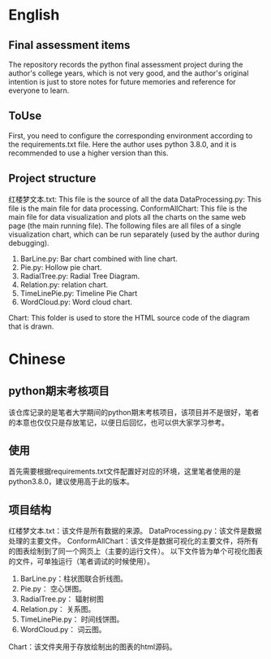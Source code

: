 # English
## Final assessment items
The repository records the python final assessment project during the author's college years, which is not very good, and the author's original intention is just to store notes for future memories and reference for everyone to learn.
## ToUse
First, you need to configure the corresponding environment according to the requirements.txt file. Here the author uses python 3.8.0, and it is recommended to use a higher version than this.

## Project structure
红楼梦文本.txt: This file is the source of all the data
DataProcessing.py: This file is the main file for data processing.
ConformAllChart: This file is the main file for data visualization and plots all the charts on the same web page (the main running file).
The following files are all files of a single visualization chart, which can be run separately (used by the author during debugging).
1. BarLine.py: Bar chart combined with line chart.
2. Pie.py: Hollow pie chart.
3. RadialTree.py: Radial Tree Diagram.
4. Relation.py: relation chart.
5. TimeLinePie.py: Timeline Pie Chart
6. WordCloud.py: Word cloud chart.


Chart: This folder is used to store the HTML source code of the diagram that is drawn.

# Chinese
## python期末考核项目
该仓库记录的是笔者大学期间的python期末考核项目，该项目并不是很好，笔者的本意也仅仅只是存放笔记，以便日后回忆，也可以供大家学习参考。
## 使用
首先需要根据requirements.txt文件配置好对应的环境，这里笔者使用的是python3.8.0，建议使用高于此的版本。
## 项目结构
红楼梦文本.txt：该文件是所有数据的来源。
DataProcessing.py：该文件是数据处理的主要文件。
ConformAllChart：该文件是数据可视化的主要文件，将所有的图表绘制到了同一个网页上（主要的运行文件）。
以下文件皆为单个可视化图表的文件，可单独运行（笔者调试的时候使用）。
1. BarLine.py：柱状图联合折线图。
2. Pie.py： 空心饼图。
3. RadialTree.py： 辐射树图
4. Relation.py： 关系图。
5. TimeLinePie.py： 时间线饼图。
6. WordCloud.py： 词云图。


Chart：该文件夹用于存放绘制出的图表的html源码。

